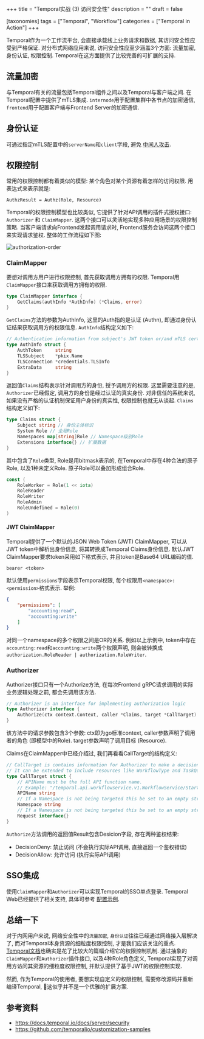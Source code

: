 +++
title = "Temporal实战 (3) 访问安全性"
description = ""
draft = false

[taxonomies]
tags = ["Temporal", "Workflow"]
categories = ["Temporal in Action"]
+++

Temporal作为一个工作流平台, 会直接承载线上业务请求和数据, 其访问安全性应受到严格保证. 对分布式网络应用来说, 访问安全性应至少涵盖3个方面: 流量加密, 身份认证, 权限控制. Temporal在这方面提供了比较完善的可扩展的支持.

<!-- more -->

## 流量加密

与Temporal有关的流量包括Temporal组件之间以及Temporal与客户端之间. 在Temporal配置中提供了mTLS集成. `internode`用于配置集群中各节点的加密通信, `frontend`用于配置客户端与Frontend Server的加密通信.

## 身份认证

可通过指定mTLS配置中的`serverName`和`client`字段, 避免 [中间人攻击][2].

## 权限控制

常用的权限控制都有着类似的模型: 某个角色对某个资源有着怎样的访问权限. 用表达式来表示就是:

```text
AuthzResult = Authz(Role, Resource)
```

Temporal的权限控制模型也比较类似, 它提供了针对API调用的插件式授权接口: `Authorizer` 和 `ClaimMapper`. 这两个接口可以灵活地实现多种应用场景的权限控制策略. 当客户端请求向Frontend发起调用请求时, Frontend服务会访问这两个接口来实现请求鉴权. 整体的工作流程如下图:

<img src="https://docs.temporal.io/assets/images/frontend-authorization-order-of-operations-0f5cad8e61c9aafd5124d511c2d49772.png" alt="authorization-order" />

### ClaimMapper

要想对调用方用户进行权限控制, 首先获取调用方拥有的权限. Temporal用`ClaimMapper`接口来获取调用方拥有的权限.

```go
type ClaimMapper interface {
    GetClaims(authInfo *AuthInfo) (*Claims, error)
}
```

`GetClaims`方法的参数为AuthInfo, 这里的Auth指的是认证 (Authn), 即通过身份认证结果获取调用方的权限信息. `AuthInfo`结构定义如下:

```go
// Authentication information from subject's JWT token or/and mTLS certificate
type AuthInfo struct {
    AuthToken     string
    TLSSubject    *pkix.Name
    TLSConnection *credentials.TLSInfo
    ExtraData     string
}
```

返回值`Claims`结构表示针对调用方的身份, 授予调用方的权限. 这里需要注意的是, `Authorizer`已经假定, 调用方的身份是经过认证的真实身份. 对非信任的系统来说, 如果没有严格的认证机制保证用户身份的真实性, 权限控制也就无从谈起. `Claims`结构定义如下:

```go
type Claims struct {
    Subject string // 身份主体标识
    System Role // 全局Role
    Namespaces map[string]Role // Namespace级别Role
    Extensions interface{} // 扩展数据
}
```

其中包含了`Role`类型, Role是用bitmask表示的, 在Temporal中存在4种合法的原子Role, 以及1种未定义Role. 原子Role可以叠加形成组合Role.

```go
const (
    RoleWorker = Role(1 << iota)
    RoleReader
    RoleWriter
    RoleAdmin
    RoleUndefined = Role(0)
)
```

#### JWT ClaimMapper

Temporal提供了一个默认的JSON Web Token (JWT) ClaimMapper, 可以从JWT token中解析出身份信息, 将其转换成Temporal Claims身份信息. 默认JWT ClaimMapper要求token采用如下格式表示, 并且token是Base64 URL编码的值.

```text
bearer <token>
```

默认使用`permissions`字段表示Temporal权限, 每个权限用`<namespace>:<permission>`格式表示. 举例:

```json
{
    "permissions": [
        "accounting:read",
        "accounting:write"
    ]
}
```

对同一个namespace的多个权限之间是OR的关系. 例如以上示例中, token中存在`accounting:read`和`accounting:write`两个权限声明, 则会被转换成`authorization.RoleReader | authorization.RoleWriter`.

### Authorizer

Authorizer接口只有一个Authorize方法, 在每次Frontend gRPC请求调用的实际业务逻辑处理之前, 都会先调用该方法.

```go
// Authorizer is an interface for implementing authorization logic
type Authorizer interface {
    Authorize(ctx context.Context, caller *Claims, target *CallTarget) (Result, error)
}
```

该方法中的请求参数包含3个参数: ctx即为go标准context, caller参数声明了调用者的角色 (即模型中的Role). target参数声明了调用目标 (Resource).

Claims在ClaimMapper中已经介绍过, 我们再看看CallTarget的结构定义:

```go
// CallTarget is contains information for Authorizer to make a decision.
// It can be extended to include resources like WorkflowType and TaskQueue
type CallTarget struct {
    // APIName must be the full API function name.
    // Example: "/temporal.api.workflowservice.v1.WorkflowService/StartWorkflowExecution".
    APIName string
    // If a Namespace is not being targeted this be set to an empty string.
    Namespace string
    // If a Namespace is not being targeted this be set to an empty string.
    Request interface{}
}
```

`Authorize`方法调用的返回值Result包含Desicion字段, 存在两种鉴权结果:

- DecisionDeny: 禁止访问 (不会执行实际API调用, 直接返回一个鉴权错误)
- DecisionAllow: 允许访问 (执行实际API调用)

## SSO集成

使用`ClaimMapper`和`Authorizer`可以实现Temporal的SSO单点登录. Temporal Web已经提供了相关支持, 具体可参考 [配置示例][3].

## 总结一下

对于内网用户来说, 网络安全性中的`流量加密`, `身份认证`往往已经通过网络接入层解决了, 而对Temporal本身资源的细粒度权限控制, 才是我们应该关注的重点. [Temporal文档][1]也确实是花了比较大的篇幅介绍它的权限控制机制. 通过抽象的`ClaimMapper`和`Authorizer`插件接口, 以及4种Role角色定义, Temporal实现了对调用方访问其资源的细粒度权限控制, 并默认提供了基于JWT的权限控制实现.

然而, 作为Temporal的使用者, 要想实现自定义的权限控制, 需要修改源码并重新编译Temporal, 这似乎并不是一个优雅的扩展方案.

## 参考资料

- <https://docs.temporal.io/docs/server/security>
- <https://github.com/temporalio/customization-samples>

[1]: https://docs.temporal.io/docs/server/security
[2]: https://en.wikipedia.org/wiki/Man-in-the-middle_attack
[3]: https://github.com/temporalio/web#configuring-authentication-optional